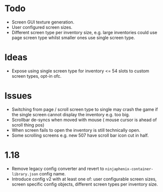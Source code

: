 # Todo
- Screen GUI texture generation.
- User configured screen sizes.
- Different screen type per inventory size, e.g. large inventories could use page screen type whilst smaller ones use single screen type.
# Ideas
- Expose using single screen type for inventory <= 54 slots to custom screen types, opt-in ofc.
# Issues
- Switching from page / scroll screen type to single may crash the game if the single screen cannot display the inventory e.g. too big.
- Scrollbar de-syncs when moved with mouse ( mouse cursor is ahead of scroll thing pos)
- When screen fails to open the inventory is still technically open.
- Some scrolling screens e.g. new 507 have scroll bar icon cut in half.
# 1.18
- Remove legacy config converter and revert to `ninjaphenix-container-library.json` config name.
- Introduce config v2 with at least one of: user configurable screen sizes, screen specific config objects, different screen types per inventory size.
